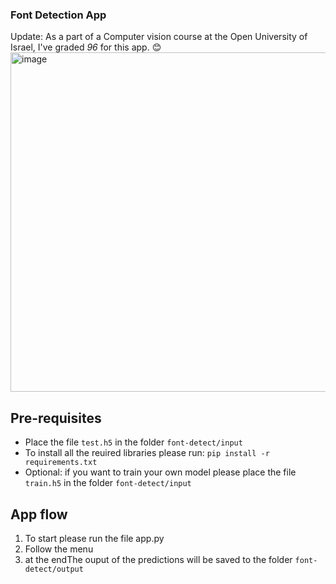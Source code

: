 ### Font Detection App

Update: As a part of a Computer vision course at the Open University of Israel, I've graded *96* for this app. 😊
<img width="543" alt="image" src="https://github.com/oribenez/font-detect/assets/15029502/cda85c47-ba60-478a-88d7-deec82504070">


## Pre-requisites
* Place the file `test.h5` in the folder `font-detect/input`
* To install all the reuired libraries please run: `pip install -r requirements.txt`
* Optional: if you want to train your own model please place the file `train.h5` in the folder `font-detect/input`

## App flow
1. To start please run the file app.py
2. Follow the menu
3. at the endThe ouput of the predictions will be saved to the folder `font-detect/output`
